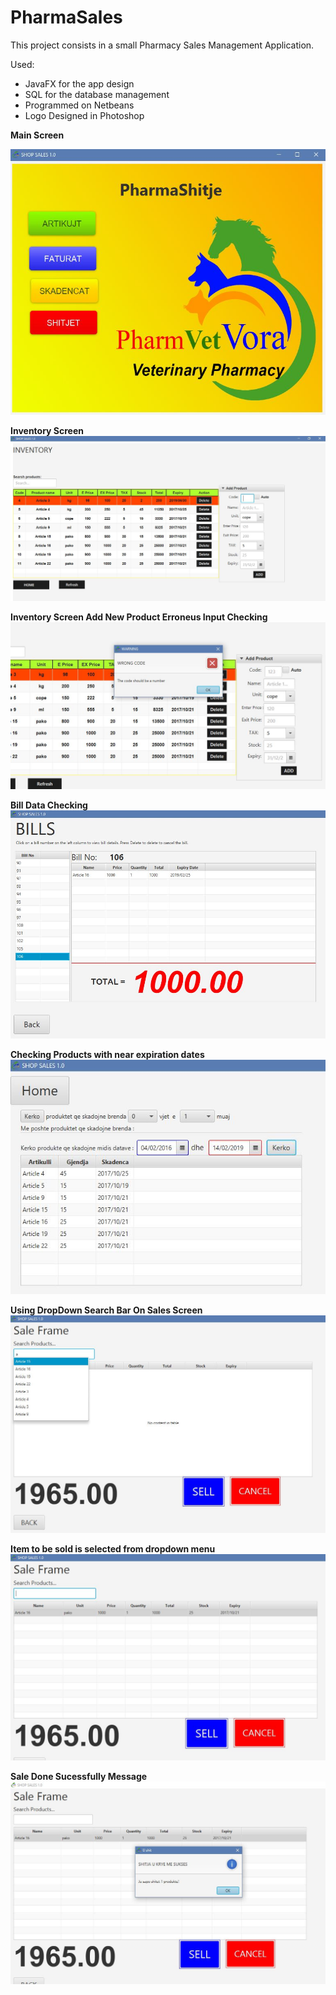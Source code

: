 # PharmaSales
This project consists in a small Pharmacy Sales Management Application.

Used:
- JavaFX for the app design
- SQL for the database management
- Programmed on Netbeans 
- Logo Designed in Photoshop

**Main Screen** 


![MAIN-SCREEN-PIC](https://github.com/ndricimrr/PharmaSales/blob/master/image/Capture.JPG)



**Inventory Screen**
![INVENTORY-SCREEN-PIC](https://github.com/ndricimrr/PharmaSales/blob/master/image/INVENTORY.JPG)

**Inventory Screen Add New Product Erroneus Input Checking**
![INVENTORY-SCREEN-ERROR](https://github.com/ndricimrr/PharmaSales/blob/master/image/INVENTORY_error.JPG)

**Bill Data Checking**
![BILLS-SCREEN-LIST-CHECK](https://github.com/ndricimrr/PharmaSales/blob/master/image/bill%20mngmnt.JPG)

**Checking Products with near expiration dates**
![CHECK-EXPIRATION](https://github.com/ndricimrr/PharmaSales/blob/master/image/search.JPG)

**Using DropDown Search Bar On Sales Screen**
![CHECK-DROPDOWN](https://github.com/ndricimrr/PharmaSales/blob/master/image/dropdown%20sell.JPG)

**Item to be sold is selected from dropdown menu**
![CHECK-DROPDOWN](https://github.com/ndricimrr/PharmaSales/blob/master/image/selling%20process.JPG)

**Sale Done Sucessfully Message**
![CHECK-DROPDOWN](https://github.com/ndricimrr/PharmaSales/blob/master/image/sale%20done.JPG)






